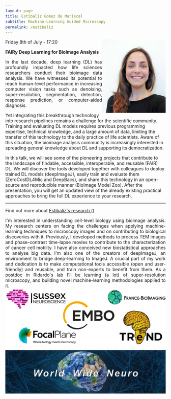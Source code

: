 ```yaml
---
layout: page
title: Estibaliz Gomez de Mariscal
subtitle: Machine-Learning Guided Microscopy
permalink: /estibaliz
---
```


<img align="right" width="200" src="./assets/Thumbnails/Estibaliz.jpg"/>

Friday 8th of July - 17:20

<strong> FAIRy Deep Learning for BioImage Analysis </strong>

<p style='text-align: justify;'>
In the last decade, deep learning (DL) has profoundly impacted how life sciences researchers conduct their bioimage data analysis. We have witnessed its potential to reach human-level performance in increasing computer vision tasks such as denoising, super-resolution, segmentation, detection, response prediction, or computer-aided diagnosis.

Yet integrating this breakthrough technology into research pipelines remains a challenge for the scientific community. Training and evaluating DL models requires previous programming expertise, technical knowledge, and a large amount of data, limiting the transfer of this technology to the daily practice of life scientists. Aware of this situation, the bioimage analysis community is increasingly interested in spreading general knowledge about DL and supporting its democratization.

In this talk, we will see some of the pioneering projects that contribute to the landscape of findable, accessible, interoperable, and reusable (FAIR) DL. We will discover the tools developed together with colleagues to deploy trained DL models (deepImageJ), easily train and evaluate them (ZeroCostDL4Mic and DeepBacs), and share this technology in an open-source and reproducible manner (BioImage Model Zoo). After the presentation, you will get an updated view of the already existing practical approaches to bring the full DL experience to your research.
</p>

---
Find out more about <a href="https://henriqueslab.github.io/team/2021-10-01-EGdM/">Estibaliz's research </a>()

<p style='text-align: justify;'>
I'm interested in understanding cell-level biology using bioimage analysis. My research centers on facing the challenges when applying machine-learning techniques to microscopy images and on contributing to biological discoveries with it. Previously, I developed methods to process TEM images and phase-contrast time-lapse movies to contribute to the characterization of cancer cell motility. I have also conceived new biostatistical approaches to analyse big data. I'm also one of the creators of deepImageJ, an environment to bridge deep-learning to ImageJ. A crucial part of my work and dedication is to make computational tools accessible (open and user-friendly) and reusable, and train non-experts to benefit from them. As a postdoc in Ridardo's lab I'll be learning (a lot) of super-resolution microscopy, and building novel machine-learning methodologies applied to it.
<img align="center" src="./assets/Logos/sponsors.png"/>
</p>


<img align="center"><img src="./assets/Logos/WWN.png"/>
